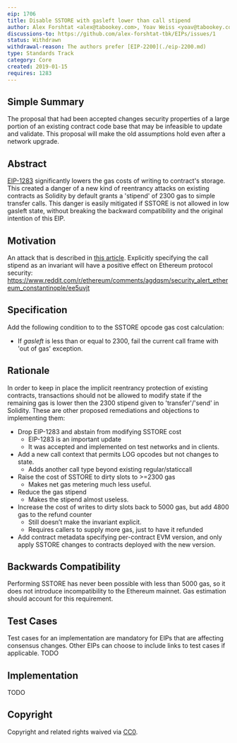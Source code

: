 ```yaml
---
eip: 1706
title: Disable SSTORE with gasleft lower than call stipend
author: Alex Forshtat <alex@tabookey.com>, Yoav Weiss <yoav@tabookey.com>
discussions-to: https://github.com/alex-forshtat-tbk/EIPs/issues/1
status: Withdrawn
withdrawal-reason: The authors prefer [EIP-2200](./eip-2200.md)
type: Standards Track
category: Core
created: 2019-01-15
requires: 1283
---
```


## Simple Summary
The proposal that had been accepted changes security properties of a large portion of an existing contract code base that may be infeasible to update and validate. This proposal will make the old assumptions hold even after a network upgrade.

## Abstract
[EIP-1283](./eip-1283.md) significantly lowers the gas costs of writing to contract's storage. This created a danger of a new kind of reentrancy attacks on existing contracts as Solidity by default grants a 'stipend' of 2300 gas to simple transfer calls.
This danger is easily mitigated if SSTORE is not allowed in low gasleft state, without breaking the backward compatibility and the original intention of this EIP.

## Motivation

An attack that is described in [this article](https://medium.com/chainsecurity/constantinople-enables-new-reentrancy-attack-ace4088297d9).
Explicitly specifying the call stipend as an invariant will have a positive effect on Ethereum protocol security: 
https://www.reddit.com/r/ethereum/comments/agdqsm/security_alert_ethereum_constantinople/ee5uvjt

## Specification

Add the following condition to to the SSTORE opcode gas cost calculation:

* If *gasleft* is less than or equal to 2300, fail the current call frame
  with 'out of gas' exception.

## Rationale
In order to keep in place the implicit reentrancy protection of existing contracts, transactions should not be allowed to modify state if the remaining gas is lower then the 2300 stipend given to 'transfer'/'send' in Solidity.
These are other proposed remediations and objections to implementing them:

* Drop EIP-1283 and abstain from modifying SSTORE cost
  * EIP-1283 is an important update 
  * It was accepted and implemented on test networks and in clients.
* Add a new call context that permits LOG opcodes but not changes to state.
  * Adds another call type beyond existing regular/staticcall
* Raise the cost of SSTORE to dirty slots to >=2300 gas
  * Makes net gas metering much less useful.
* Reduce the gas stipend
  * Makes the stipend almost useless.
* Increase the cost of writes to dirty slots back to 5000 gas, but add 4800 gas to the refund counter
  * Still doesn’t make the invariant explicit.
  * Requires callers to supply more gas, just to have it refunded
* Add contract metadata specifying per-contract EVM version, and only apply SSTORE changes to contracts deployed with the new version.


## Backwards Compatibility
Performing SSTORE has never been possible with less than 5000 gas, so it does not introduce incompatibility to the Ethereum mainnet. Gas estimation should account for this requirement.

## Test Cases
Test cases for an implementation are mandatory for EIPs that are affecting consensus changes. Other EIPs can choose to include links to test cases if applicable.
TODO
## Implementation
TODO
## Copyright
Copyright and related rights waived via [CC0](../LICENSE.md).
